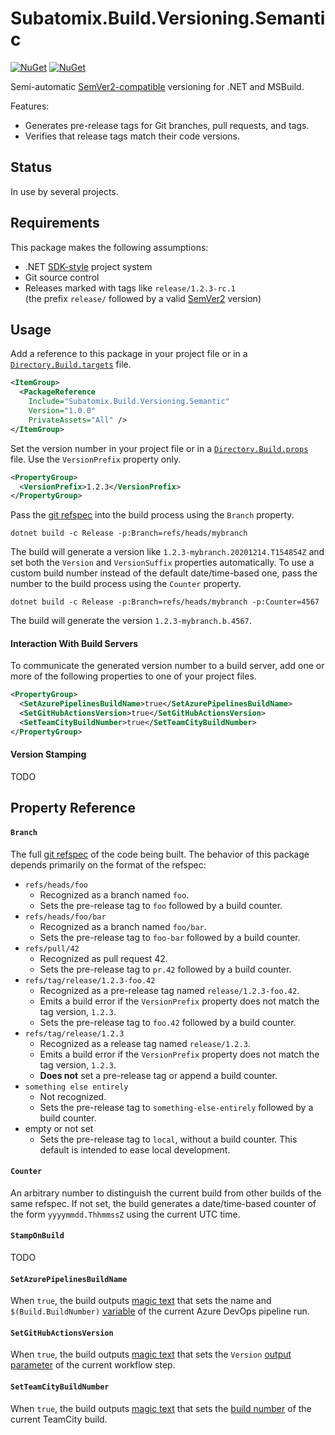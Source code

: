 # Subatomix.Build.Versioning.Semantic
[![NuGet](https://img.shields.io/nuget/v/Subatomix.Build.Versioning.Semantic.svg)](https://www.nuget.org/packages/Subatomix.Build.Versioning.Semantic)
[![NuGet](https://img.shields.io/nuget/dt/Subatomix.Build.Versioning.Semantic.svg)](https://www.nuget.org/packages/Subatomix.Build.Versioning.Semantic)

Semi-automatic [SemVer2-compatible](https://semver.org/spec/v2.0.0.html)
versioning for .NET and MSBuild.

Features:
- Generates pre-release tags for Git branches, pull requests, and tags.
- Verifies that release tags match their code versions.

## Status

In use by several projects.

## Requirements

This package makes the following assumptions:

- .NET [SDK-style](https://docs.microsoft.com/en-us/dotnet/core/project-sdk/overview)
  project system
- Git source control
- Releases marked with tags like `release/1.2.3-rc.1`\
  (the prefix `release/` followed by a valid
  [SemVer2](https://semver.org/spec/v2.0.0.html) version)

## Usage

Add a reference to this package in your project file or in a
[`Directory.Build.targets`](https://docs.microsoft.com/en-us/visualstudio/msbuild/customize-your-build#directorybuildprops-and-directorybuildtargets)
file.

```xml
<ItemGroup>
  <PackageReference
    Include="Subatomix.Build.Versioning.Semantic"
    Version="1.0.0"
    PrivateAssets="All" />
</ItemGroup>
```

Set the version number in your project file or in a
[`Directory.Build.props`](https://docs.microsoft.com/en-us/visualstudio/msbuild/customize-your-build#directorybuildprops-and-directorybuildtargets)
file.  Use the `VersionPrefix` property only.

```xml
<PropertyGroup>
  <VersionPrefix>1.2.3</VersionPrefix>
</PropertyGroup>
```

Pass the [git refspec](https://git-scm.com/book/en/v2/Git-Internals-The-Refspec)
into the build process using the `Branch` property.

```shell
dotnet build -c Release -p:Branch=refs/heads/mybranch
```

The build will generate a version like `1.2.3-mybranch.20201214.T154854Z` and
set both the `Version` and `VersionSuffix` properties automatically.  To use a
custom build number instead of the default date/time-based one, pass the number
to the build process using the `Counter` property.

```shell
dotnet build -c Release -p:Branch=refs/heads/mybranch -p:Counter=4567
```

The build will generate the version `1.2.3-mybranch.b.4567`.

#### Interaction With Build Servers

To communicate the generated version number to a build server, add one or
more of the following properties to one of your project files.

```xml
<PropertyGroup>
  <SetAzurePipelinesBuildName>true</SetAzurePipelinesBuildName>
  <SetGitHubActionsVersion>true</SetGitHubActionsVersion>
  <SetTeamCityBuildNumber>true</SetTeamCityBuildNumber>
</PropertyGroup>
```

#### Version Stamping

TODO

## Property Reference

#### `Branch`
The full [git refspec](https://git-scm.com/book/en/v2/Git-Internals-The-Refspec)
of the code being built.  The behavior of this package depends primarily on
the format of the refspec:

- `refs/heads/foo`
  - Recognized as a branch named `foo`.
  - Sets the pre-release tag to `foo` followed by a build counter.
- `refs/heads/foo/bar`
  - Recognized as a branch named `foo/bar`.
  - Sets the pre-release tag to `foo-bar` followed by a build counter.
- `refs/pull/42`
  - Recognized as pull request 42.
  - Sets the pre-release tag to `pr.42` followed by a build counter.
- `refs/tag/release/1.2.3-foo.42`
  - Recognized as a pre-release tag named `release/1.2.3-foo.42`.
  - Emits a build error if the `VersionPrefix` property does not match 
    the tag version, `1.2.3`.
  - Sets the pre-release tag to `foo.42` followed by a build counter.
- `refs/tag/release/1.2.3`
  - Recognized as a release tag named `release/1.2.3`.
  - Emits a build error if the `VersionPrefix` property does not match 
    the tag version, `1.2.3`.
  - **Does not** set a pre-release tag or append a build counter.
- `something else entirely`
  - Not recognized.
  - Sets the pre-release tag to `something-else-entirely` followed by a
    build counter.
- empty or not set
  - Sets the pre-release tag to `local`, without a build counter.  This
    default is intended to ease local development.

#### `Counter`
An arbitrary number to distinguish the current build from other builds of
the same refspec.  If not set, the build generates a date/time-based
counter of the form `yyyymmdd.ThhmmssZ` using the current UTC time.

#### `StampOnBuild`
TODO

#### `SetAzurePipelinesBuildName`
When `true`, the build outputs [magic text](https://docs.microsoft.com/en-us/azure/devops/pipelines/scripts/logging-commands?view=azure-devops#updatebuildnumber-override-the-automatically-generated-build-number)
that sets the name and `$(Build.BuildNumber)` [variable](https://docs.microsoft.com/en-us/azure/devops/pipelines/build/variables?view=azure-devops#build-variables-devops-services)
of the current Azure DevOps pipeline run.

#### `SetGitHubActionsVersion`
When `true`, the build outputs [magic text](https://docs.github.com/en/free-pro-team@latest/actions/reference/workflow-commands-for-github-actions#setting-an-output-parameter)
that sets the `Version` [output parameter](https://docs.github.com/en/free-pro-team@latest/actions/reference/context-and-expression-syntax-for-github-actions#steps-context)
of the current workflow step.

#### `SetTeamCityBuildNumber`
When `true`, the build outputs [magic text](https://www.jetbrains.com/help/teamcity/service-messages.html#Reporting+Build+Number)
that sets the [build number](https://www.jetbrains.com/help/teamcity/build-number.html)
of the current TeamCity build.
